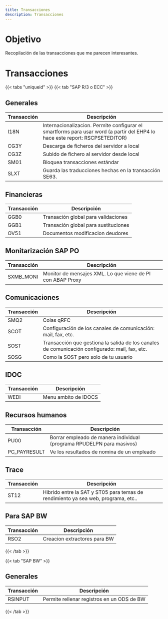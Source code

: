 ```yaml
---
title: Transacciones
description: Transacciones
---
```


# Objetivo

Recopilación de las transacciones que me parecen interesantes.

# Transacciones

{{< tabs "uniqueid" >}}
{{< tab "SAP R/3 o ECC" >}}

## Generales

Transacción | Descripción
--------|--------
I18N | Internacionalizacion. Permite configurar el smartforms para usar word (a partir del EHP4 lo hace este report: RSCPSETEDITOR)
CG3Y | Descarga de ficheros del servidor a local
CG3Z | Subido de fichero al servidor desde local
SM01 | Bloquea transacciones estándar
SLXT | Guarda las traducciones hechas en la transacción SE63.

## Financieras

Transacción | Descripción
--------|--------
GGB0 | Transación global para validaciones
GGB1 | Transación global para sustituciones
OV51 | Documentos modificacion deudores

## Monitarización SAP PO

Transacción | Descripción
--------|--------
SXMB_MONI | Monitor de mensajes XML. Lo que viene de PI con ABAP Proxy

## Comunicaciones

Transacción | Descripción
--------|--------
SMQ2 | Colas qRFC
SCOT | Configuración de los canales de comunicación: mail, fax, etc.
SOST | Transacción que gestiona la salida de los canales de comunicación configurado: mail, fax, etc.
SOSG | Como la SOST pero solo de tu usuario

## IDOC

Transacción | Descripción
--------|--------
WEDI | Menu ambito de IDOCS

## Recursos humanos

Transacción | Descripción
--------|--------
PU00 | Borrar empleado de manera individual (programa RPUDELPN para masivos)
PC_PAYRESULT | Ve los resultados de nomina de un empleado

## Trace

Transacción | Descripción
--------|--------
ST12 | Hibrido entre la SAT y ST05 para temas de rendimiento ya sea web, programa, etc..

## Para SAP BW

Transacción | Descripción
--------|--------
RSO2 | Creacion extractores para BW


{{< /tab >}}

{{< tab "SAP BW" >}} 

## Generales

Transacción | Descripción
--------|--------
RSINPUT | Permite rellenar registros en un ODS de BW

{{< /tab >}}
